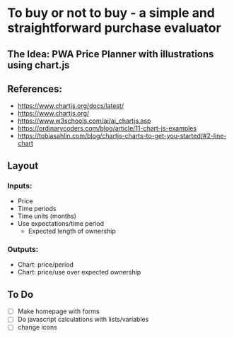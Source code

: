 # To buy or not to buy - a simple and straightforward purchase evaluator 

## The Idea: PWA Price Planner with illustrations using chart.js

## References:
- https://www.chartjs.org/docs/latest/
- https://www.chartjs.org/
- https://www.w3schools.com/ai/ai_chartjs.asp
- https://ordinarycoders.com/blog/article/11-chart-js-examples
- https://tobiasahlin.com/blog/chartjs-charts-to-get-you-started/#2-line-chart

## Layout

### Inputs:
- Price
- Time periods
- Time units (months)
- Use expectations/time period
  - Expected length of ownership

### Outputs:
- Chart: price/period
- Chart: price/use over expected ownership

## To Do

- [ ] Make homepage with forms
- [ ] Do javascript calculations with lists/variables
- [ ] change icons
